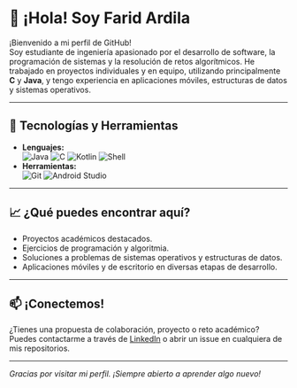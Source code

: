 # 👋 ¡Hola! Soy Farid Ardila

¡Bienvenido a mi perfil de GitHub!  
Soy estudiante de ingeniería apasionado por el desarrollo de software, la programación de sistemas y la resolución de retos algorítmicos. He trabajado en proyectos individuales y en equipo, utilizando principalmente **C** y **Java**, y tengo experiencia en aplicaciones móviles, estructuras de datos y sistemas operativos.

---

## 🚀 Tecnologías y Herramientas

- **Lenguajes:**  
  ![Java](https://img.shields.io/badge/Java-orange?style=flat-square&logo=java) 
  ![C](https://img.shields.io/badge/C-blue?style=flat-square&logo=c)
  ![Kotlin](https://img.shields.io/badge/Kotlin-purple?style=flat-square&logo=kotlin)
  ![Shell](https://img.shields.io/badge/Shell-black?style=flat-square&logo=gnubash)
- **Herramientas:**  
  ![Git](https://img.shields.io/badge/Git-F05032?logo=git&logoColor=white)
  ![Android Studio](https://img.shields.io/badge/Android%20Studio-3DDC84?logo=android-studio&logoColor=white)
---

## 📈 ¿Qué puedes encontrar aquí?

- Proyectos académicos destacados.
- Ejercicios de programación y algoritmia.
- Soluciones a problemas de sistemas operativos y estructuras de datos.
- Aplicaciones móviles y de escritorio en diversas etapas de desarrollo.

---

## 📫 ¡Conectemos!

¿Tienes una propuesta de colaboración, proyecto o reto académico?  
Puedes contactarme a través de [LinkedIn](#) o abrir un issue en cualquiera de mis repositorios.

---

_Gracias por visitar mi perfil. ¡Siempre abierto a aprender algo nuevo!_

